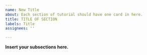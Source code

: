 ```yaml
---
name: New Title
about: Each section of tutorial should have one card in here.
title: TITLE OF SECTION
labels: Title
assignees: ''

---
```


**Insert your subsections here.**
